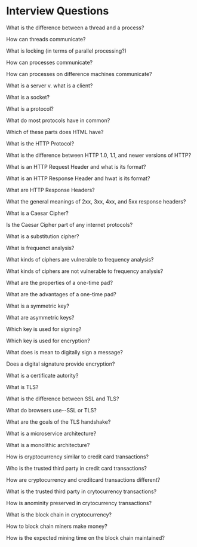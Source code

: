 # Interview Questions

What is the difference between a thread and a process?

How can threads communicate?

What is locking (in terms of parallel processing?)

How can processes communicate?

How can processes on difference machines communicate?

What is a server v. what is a client?

What is a socket?

What is a protocol?

What do most protocols have in common?

Which of these parts does HTML have?

What is the HTTP Protocol?

What is the difference between HTTP 1.0, 1.1, and newer versions of HTTP?

What is an HTTP Request Header and what is its format?

What is an HTTP Response Header and hwat is its format?

What are HTTP Response Headers?

What the general meanings of 2xx, 3xx, 4xx, and 5xx response headers?

What is a Caesar Cipher?

Is the Caesar Cipher part of any internet protocols?

What is a substitution cipher?

What is frequenct analysis?

What kinds of ciphers are vulnerable to frequency analysis?

What kinds of ciphers are not vulnerable to frequency analysis?

What are the properties of a one-time pad?

What are the advantages of a one-time pad?

What is a symmetric key?

What are asymmetric keys?

Which key is used for signing?

Which key is used for encryption?

What does is mean to digitally sign a message?

Does a digital signature provide encryption?

What is a certificate autority?

What is TLS?

What is the difference between SSL and TLS?

What do browsers use--SSL or TLS?

What are the goals of the TLS handshake?

What is a microservice architecture?

What is a monolithic architecture?

How is cryptocurrency similar to credit card transactions?

Who is the trusted third party in credit card transactions?

How are cryptocurrency and creditcard transactions different?

What is the trusted third party in crytocurrency transactions?

How is anominity preserved in crytocurrency transactions?

What is the block chain in cryptocurrency?

How to block chain miners make money?

How is the expected mining time on the block chain maintained?
